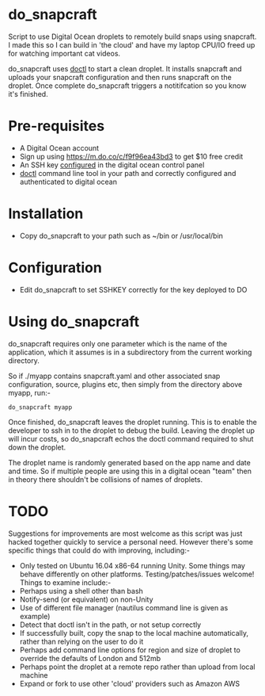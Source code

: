 # do_snapcraft
Script to use Digital Ocean droplets to remotely build snaps using snapcraft. I made this so I can build in 'the cloud' and have my laptop CPU/IO freed up for watching important cat videos.

do_snapcraft uses [doctl](https://www.digitalocean.com/community/tutorials/how-to-use-doctl-the-official-digitalocean-command-line-client) to start a clean droplet. It installs snapcraft and uploads your snapcraft configuration and then runs snapcraft on the droplet. Once complete do_snapcraft triggers a notitifcation so you know it's finished.

# Pre-requisites

* A Digital Ocean account
 * Sign up using https://m.do.co/c/f9f96ea43bd3 to get $10 free credit
* An SSH key [configured](https://www.digitalocean.com/community/tutorials/how-to-use-ssh-keys-with-digitalocean-droplets) in the digital ocean control panel
* [doctl](https://www.digitalocean.com/community/tutorials/how-to-use-doctl-the-official-digitalocean-command-line-client) command line tool in your path and correctly configured and authenticated to digital ocean

# Installation

* Copy do_snapcraft to your path such as ~/bin or /usr/local/bin

# Configuration

 * Edit do_snapcraft to set SSHKEY correctly for the key deployed to DO

# Using do_snapcraft

do_snapcraft requires only one parameter which is the name of the application, which it assumes is in a subdirectory from the current working directory.

So if ./myapp contains snapcraft.yaml and other associated snap configuration, source, plugins etc, then simply from the directory above myapp, run:-

    do_snapcraft myapp

Once finished, do_snapcraft leaves the droplet running. This is to enable the developer to ssh in to the droplet to debug the build. Leaving the droplet up will incur costs, so do_snapcraft echos the doctl command required to shut down the droplet.

The droplet name is randomly generated based on the app name and date and time. So if multiple people are using this in a digital ocean "team" then in theory there shouldn't be collisions of names of droplets.

# TODO

Suggestions for improvements are most welcome as this script was just hacked together quickly to service a personal need. However there's some specific things that could do with improving, including:-

* Only tested on Ubuntu 16.04 x86-64 running Unity. Some things may behave differently on other platforms. Testing/patches/issues welcome! Things to examine include:-
 * Perhaps using a shell other than bash
 * Notify-send (or equivalent) on non-Unity
 * Use of different file manager (nautilus command line is given as example)
* Detect that doctl isn't in the path, or not setup correctly
* If successfully built, copy the snap to the local machine automatically, rather than relying on the user to do it
* Perhaps add command line options for region and size of droplet to override the defaults of London and 512mb
* Perhaps point the droplet at a remote repo rather than upload from local machine
* Expand or fork to use other 'cloud' providers such as Amazon AWS
